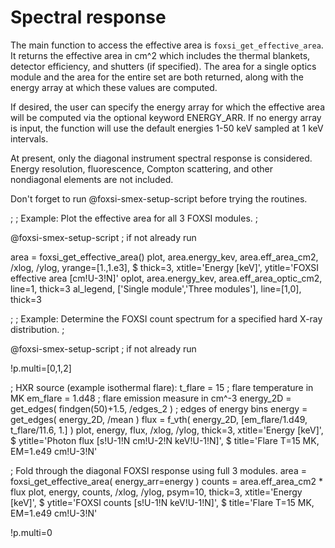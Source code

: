 Spectral response
=================

The main function to access the effective area is `foxsi_get_effective_area`.
It returns the effective area in cm^2 which includes the thermal blankets,
detector efficiency, and shutters (if specified).  The area for a single optics 
module and the area for the entire set are both returned, along with the energy 
array at which these values are computed.

If desired, the user can specify the energy array for which the effective area
will be computed via the optional keyword ENERGY_ARR.  If no energy array is 
input, the function will use the default energies 1-50 keV sampled at 1 keV 
intervals.

At present, only the diagonal instrument spectral response is considered. 
Energy resolution, fluorescence, Compton scattering, and other nondiagonal 
elements are not included.

Don't forget to run @foxsi-smex-setup-script before trying the routines.

;
; Example: Plot the effective area for all 3 FOXSI modules.
;

@foxsi-smex-setup-script			; if not already run

area = foxsi_get_effective_area()
plot, area.energy_kev, area.eff_area_cm2, /xlog, /ylog, yrange=[1.,1.e3], $
	thick=3, xtitle='Energy [keV]', ytitle='FOXSI effective area [cm!U-3!N]'
oplot, area.energy_kev, area.eff_area_optic_cm2, line=1, thick=3
al_legend, ['Single module','Three modules'], line=[1,0], thick=3


;
; Example: Determine the FOXSI count spectrum for a specified hard X-ray distribution.
;

@foxsi-smex-setup-script			; if not already run

!p.multi=[0,1,2]

; HXR source (example isothermal flare):
t_flare  = 15			; flare temperature in MK
em_flare = 1.d48	; flare emission measure in cm^-3
energy_2D = get_edges( findgen(50)+1.5, /edges_2 )		; edges of energy bins
energy = get_edges( energy_2D, /mean )
flux = f_vth( energy_2D, [em_flare/1.d49, t_flare/11.6, 1.] )
plot, energy, flux, /xlog, /ylog, thick=3, xtitle='Energy [keV]', $
	ytitle='Photon flux [s!U-1!N cm!U-2!N keV!U-1!N]', $
	title='Flare T=15 MK, EM=1.e49 cm!U-3!N'

; Fold through the diagonal FOXSI response using full 3 modules.
area = foxsi_get_effective_area( energy_arr=energy )
counts = area.eff_area_cm2 * flux
plot, energy, counts, /xlog, /ylog, psym=10, thick=3, xtitle='Energy [keV]', $
	ytitle='FOXSI counts [s!U-1!N keV!U-1!N]', $
	title='Flare T=15 MK, EM=1.e49 cm!U-3!N'

!p.multi=0
